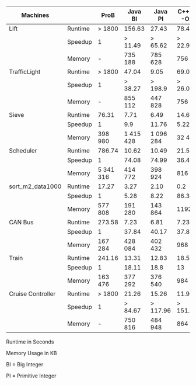 | Machines          |         | ProB      | Java BI   | Java PI   | C++ PI -O1 | C++ PI -O2 |
|-------------------|---------|-----------|-----------|-----------|------------|------------|
| Lift              | Runtime | > 1800    | 156.63    | 27.43     | 78.42      | 0.00       |
|                   | Speedup | 1         | > 11.49   | > 65.62   | > 22.95    | > 180 000  |
|                   | Memory  | -         | 735 188   | 785 628   | 756        | 736        |
| TrafficLight      | Runtime | > 1800    | 47.04     | 9.05      | 69.09      | 0.00       |
|                   | Speedup | 1         | > 38.27   | > 198.9   | > 26.05    | > 180 000  |
|                   | Memory  | -         | 855 112   | 447 828   | 756        | 736        |
| Sieve             | Runtime | 76.31     | 7.71      | 6.49      | 14.63      | 8.94       |
|                   | Speedup | 1         | 9.9       | 11.76     | 5.22       | 8.54       |
|                   | Memory  | 398 980   | 1 415 428 | 1 096 284 | 32 472     | 35 732     |
| Scheduler         | Runtime | 786.74    | 10.62     | 10.49     | 21.57      | 10.32      |
|                   | Speedup | 1         | 74.08     | 74.99     | 36.47      | 76.23      |
|                   | Memory  | 5 341 316 | 414 772   | 398 924   | 816        | 820        |
| sort_m2_data1000  | Runtime | 17.27     | 3.27      | 2.10      | 0.2        | 0.03       |
|                   | Speedup | 1         | 5.28      | 8.22      | 86.35      | 575.67     |
|                   | Memory  | 577 808   | 191 280   | 143 864   | 1192       | 1104       |
| CAN Bus           | Runtime | 273.58    | 7.23      | 6.81      | 7.23       | 2.91       |
|                   | Speedup | 1         | 37.84     | 40.17     | 37.84      | 94.01      |
|                   | Memory  | 167 284   | 428 084   | 402 432   | 968        | 952        |
| Train             | Runtime | 241.16    | 13.31     | 12.83     | 18.55      | 8.10       |
|                   | Speedup | 1         | 18.11     | 18.8      | 13         | 29.77      |
|                   | Memory  | 163 476   | 377 292   | 376 540   | 984        | 1016       |
| Cruise Controller | Runtime | > 1800    | 21.26     | 15.26     | 11.90      | 0.30       |
|                   | Speedup | 1         | > 84.67   | > 117.96  | > 151.26   | > 6000     |
|                   | Memory  | -         | 750 816   | 484 948   | 864        | 820        |

Runtime in Seconds

Memory Usage in KB

BI = Big Integer

PI = Primitive Integer
